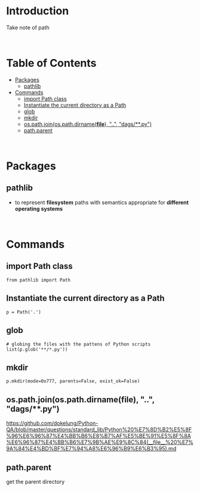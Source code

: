 <!-- omit in toc -->
# Introduction
Take note of path

<br />

<!-- omit in toc -->
# Table of Contents
- [Packages](#packages)
  - [pathlib](#pathlib)
- [Commands](#commands)
  - [import Path class](#import-path-class)
  - [Instantiate the current directory as a Path](#instantiate-the-current-directory-as-a-path)
  - [glob](#glob)
  - [mkdir](#mkdir)
  - [os.path.join(os.path.dirname(__file__), "..", "dags/**.py")](#ospathjoinospathdirnamefile--dagspy)
  - [path.parent](#pathparent)

<br />

# Packages
## pathlib
*  to represent **filesystem** paths with semantics appropriate for **different operating systems**

<br />

# Commands

## import Path class
    from pathlib import Path

## Instantiate the current directory as a Path
    p = Path('.')

## glob

    # globing the files with the pattens of Python scripts
    list(p.glob('**/*.py'))

## mkdir
    p.mkdir(mode=0o777, parents=False, exist_ok=False)


## os.path.join(os.path.dirname(__file__), "..", "dags/**.py")
https://github.com/dokelung/Python-QA/blob/master/questions/standard_lib/Python%20%E7%8D%B2%E5%8F%96%E6%96%87%E4%BB%B6%E8%B7%AF%E5%BE%91%E5%8F%8A%E6%96%87%E4%BB%B6%E7%9B%AE%E9%8C%84(__file__%20%E7%9A%84%E4%BD%BF%E7%94%A8%E6%96%B9%E6%B3%95).md

## path.parent
get the parent directory